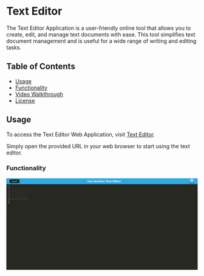 # Text Editor


The Text Editor Application is a user-friendly online tool that allows you to create, edit, and manage text documents with ease. This tool simplifies text document management and is useful for a wide range of writing and editing tasks.


## Table of Contents

- [Usage](#usage)
- [Functionality](#functionality)
- [Video Walkthrough](#video-walkthrough)
- [License](#license)

## Usage

To access the Text Editor Web Application, visit [Text Editor](https://texteditor-cf-e14f301a1d69.herokuapp.com/).

Simply open the provided URL in your web browser to start using the text editor.

### Functionality
 ![Screenshot of project](./client/src/images/texteditimg.png)
